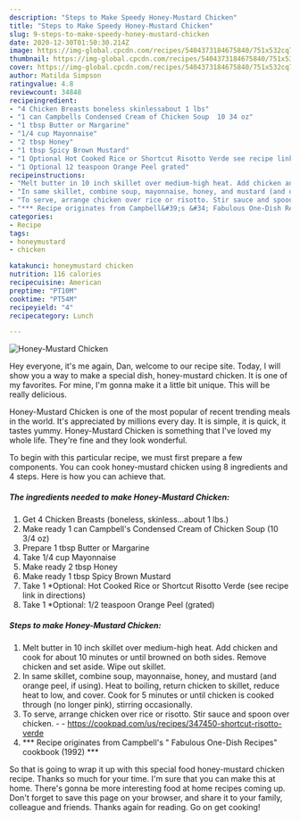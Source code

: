 ```yaml
---
description: "Steps to Make Speedy Honey-Mustard Chicken"
title: "Steps to Make Speedy Honey-Mustard Chicken"
slug: 9-steps-to-make-speedy-honey-mustard-chicken
date: 2020-12-30T01:50:30.214Z
image: https://img-global.cpcdn.com/recipes/5404373184675840/751x532cq70/honey-mustard-chicken-recipe-main-photo.jpg
thumbnail: https://img-global.cpcdn.com/recipes/5404373184675840/751x532cq70/honey-mustard-chicken-recipe-main-photo.jpg
cover: https://img-global.cpcdn.com/recipes/5404373184675840/751x532cq70/honey-mustard-chicken-recipe-main-photo.jpg
author: Matilda Simpson
ratingvalue: 4.8
reviewcount: 34848
recipeingredient:
- "4 Chicken Breasts boneless skinlessabout 1 lbs"
- "1 can Campbells Condensed Cream of Chicken Soup  10 34 oz"
- "1 tbsp Butter or Margarine"
- "1/4 cup Mayonnaise"
- "2 tbsp Honey"
- "1 tbsp Spicy Brown Mustard"
- "1 Optional Hot Cooked Rice or Shortcut Risotto Verde see recipe link in directions"
- "1 Optional 12 teaspoon Orange Peel grated"
recipeinstructions:
- "Melt butter in 10 inch skillet over medium-high heat. Add chicken and cook for about 10 minutes or until browned on both sides. Remove chicken and set aside. Wipe out skillet."
- "In same skillet, combine soup, mayonnaise, honey, and mustard (and orange peel, if using). Heat to boiling, return chicken to skillet, reduce heat to low, and cover. Cook for 5 minutes or until chicken is cooked through (no longer pink), stirring occasionally."
- "To serve, arrange chicken over rice or risotto. Stir sauce and spoon over chicken.  https://cookpad.com/us/recipes/347450-shortcut-risotto-verde"
- "*** Recipe originates from Campbell&#39;s &#34; Fabulous One-Dish Recipes&#34; cookbook (1992) ***"
categories:
- Recipe
tags:
- honeymustard
- chicken

katakunci: honeymustard chicken 
nutrition: 116 calories
recipecuisine: American
preptime: "PT10M"
cooktime: "PT54M"
recipeyield: "4"
recipecategory: Lunch

---
```



![Honey-Mustard Chicken](https://img-global.cpcdn.com/recipes/5404373184675840/751x532cq70/honey-mustard-chicken-recipe-main-photo.jpg)

Hey everyone, it's me again, Dan, welcome to our recipe site. Today, I will show you a way to make a special dish, honey-mustard chicken. It is one of my favorites. For mine, I'm gonna make it a little bit unique. This will be really delicious.

Honey-Mustard Chicken is one of the most popular of recent trending meals in the world. It's appreciated by millions every day. It is simple, it is quick, it tastes yummy. Honey-Mustard Chicken is something that I've loved my whole life. They're fine and they look wonderful.




To begin with this particular recipe, we must first prepare a few components. You can cook honey-mustard chicken using 8 ingredients and 4 steps. Here is how you can achieve that.

<!--inarticleads1-->

##### The ingredients needed to make Honey-Mustard Chicken:

1. Get 4 Chicken Breasts (boneless, skinless...about 1 lbs.)
1. Make ready 1 can Campbell&#39;s Condensed Cream of Chicken Soup  (10 3/4 oz)
1. Prepare 1 tbsp Butter or Margarine
1. Take 1/4 cup Mayonnaise
1. Make ready 2 tbsp Honey
1. Make ready 1 tbsp Spicy Brown Mustard
1. Take 1 *Optional: Hot Cooked Rice or Shortcut Risotto Verde (see recipe link in directions)
1. Take 1 *Optional: 1/2 teaspoon Orange Peel (grated)




<!--inarticleads2-->

##### Steps to make Honey-Mustard Chicken:

1. Melt butter in 10 inch skillet over medium-high heat. Add chicken and cook for about 10 minutes or until browned on both sides. Remove chicken and set aside. Wipe out skillet.
1. In same skillet, combine soup, mayonnaise, honey, and mustard (and orange peel, if using). Heat to boiling, return chicken to skillet, reduce heat to low, and cover. Cook for 5 minutes or until chicken is cooked through (no longer pink), stirring occasionally.
1. To serve, arrange chicken over rice or risotto. Stir sauce and spoon over chicken. -  - https://cookpad.com/us/recipes/347450-shortcut-risotto-verde
1. *** Recipe originates from Campbell&#39;s &#34; Fabulous One-Dish Recipes&#34; cookbook (1992) ***




So that is going to wrap it up with this special food honey-mustard chicken recipe. Thanks so much for your time. I'm sure that you can make this at home. There's gonna be more interesting food at home recipes coming up. Don't forget to save this page on your browser, and share it to your family, colleague and friends. Thanks again for reading. Go on get cooking!

